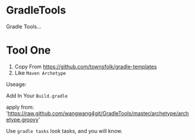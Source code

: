 GradleTools
===========

Gradle Tools...

Tool One
===
1. Copy From https://github.com/townsfolk/gradle-templates
2. Like `Maven Archetype`

Useage:

Add In Your `Build.gradle`

apply from: 'https://raw.github.com/wangwang4git/GradleTools/master/archetype/archetype.groovy'
      
Use `gradle tasks` look tasks, and you will know.
